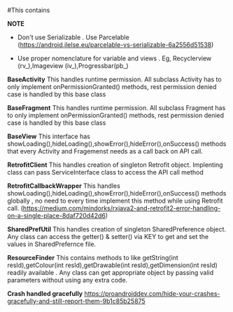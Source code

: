 #This contains

**NOTE**

* Don't use Serializable . Use Parcelable (https://android.jlelse.eu/parcelable-vs-serializable-6a2556d51538)

* Use proper nomenclature for variable and views . Eg, Recyclerview (rv_),Imageview (iv_),Progressbar(pb_)





**BaseActivity**
This handles runtime permission. All subclass Activity has to only implement onPermissionGranted() methods, rest permission denied case is handled by this base class

**BaseFragment**
This handles runtime permission. All subclass Fragment has to only implement onPermissionGranted() methods, rest permission denied case is handled by this base class

**BaseView**
This interface has showLoading(),hideLoading(),showError(),hideError(),onSuccess() methods that every Activity and Fragemenst needs as a call back on API call.

**RetrofitClient**
This handles creation of singleton Retrofit object. Implenting class can pass ServiceInterface class to access the API call method

**RetrofitCallbackWrapper**
This handles showLoading(),hideLoading(),showError(),hideError(),onSuccess() methods globally , no need to every time implement this method while using Retrofit call. (https://medium.com/mindorks/rxjava2-and-retrofit2-error-handling-on-a-single-place-8daf720d42d6)

**SharedPrefUtil**
This handles creation of singleton SharedPreference object. Any class can access the getter() & setter() via KEY to get and set the values in SharedPrefernce file.

**ResourceFinder**
This contains methods to like getString(int resId),getColour(int resId),getDrawable(int resId),getDimension(int resId) readily available . Any class can get appropriate object by passing valid parameters without using any extra code.

**Crash handled gracefully**
https://proandroiddev.com/hide-your-crashes-gracefully-and-still-report-them-9b1c85b25875

